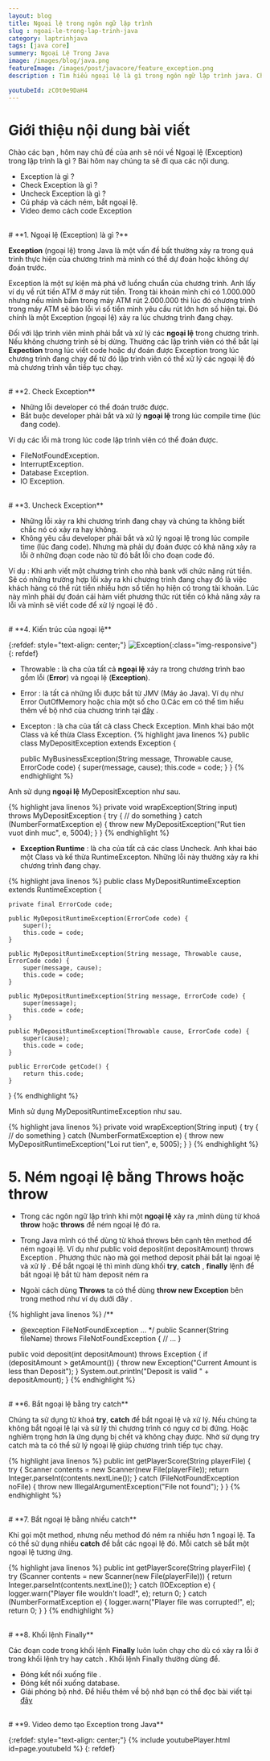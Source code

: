 ```yaml
---
layout: blog
title: Ngoại lệ trong ngôn ngữ lập trình
slug : ngoai-le-trong-lap-trinh-java
category: laptrinhjava
tags: [java core]
summery: Ngoại Lệ Trong Java
image: /images/blog/java.png
featureImage: /images/post/javacore/feature_exception.png
description : Tìm hiểu ngoại lệ là gì trong ngôn ngữ lập trình java. Chúng ta sẽ tìm hiểu check exception và uncheck exception là gì. Cách sử dụng try catch finaly để bắt ngoại lệ trong ngôn ngữ lập trình và các phương pháp ném ngoại lệ trong ngôn ngữ java.

youtubeId: zC0t0e9DaH4
---
```


# **Giới thiệu nội dung bài viết**

Chào các bạn , hôm nay chủ đề của anh sẽ nói về Ngoại lệ (Exception) trong lập trình là gì ? Bài hôm nay chúng ta sẽ đi qua các nội dung.

- Exception là gì ?
- Check Exception là gì ?
- Uncheck Exception là gì ?
- Cú pháp và cách ném, bắt ngoại lệ.
- Video demo cách code Exception

<br>
# **1. Ngoại lệ (Exception) là gì ?**

<b>Exception</b> (ngoại lệ) trong Java là một vấn đề bất thường xảy ra trong quá trình thực hiện của chương trình mà mình có thể dự đoán hoặc không dự đoán trước.

Exception là một sự kiện mà phá vỡ luồng chuẩn của chương trình. Anh lấy ví dụ về rút tiền ATM ở máy rút tiền. Trong tài khoản
mình chỉ có 1.000.000 nhưng nếu mình bấm trong máy ATM rút 2.000.000 thì lúc đó chương trình trong máy ATM sẽ báo lỗi vì
số tiền mình yêu cầu rút lớn hơn số hiện tại. Đó chính là một Exception (ngoại lệ) xảy ra lúc chương trình đang chạy.

Đối với lập trình viên mình phải bắt và xử lý các <b>ngoại lệ</b> trong chương trình. Nếu không chương trình sẽ bị dừng. Thường các
lập trình viên có thể bắt lại <b>Expection</b> trong lúc viết code hoặc dự đoán được Exception trong lúc chương trình đang chạy
để từ đó lập trình viên có thể xử lý các ngoại lệ đó mà chương trình vẫn tiếp tục chạy.

<br>
# **2. Check Exception**

- Những lỗi developer có thể đoán trước được.
- Bắt buộc developer phải bắt và xử lý <b>ngoại lệ</b> trong lúc compile time (lúc đang code).

Ví dụ các lỗi mà trong lúc code lập trình viên có thể đoán được.

- FileNotFoundException.
- InterruptException.
- Database Exception.
- IO Exception.

<br>
# **3. Uncheck Exception**

- Những lỗi xảy ra khi chương trình đang chạy và chúng ta không biết chắc nó có xảy ra hay không.
- Không yêu cầu developer phải bắt và xử lý ngoại lệ trong lúc compile time (lúc đang code). Nhưng mà
phải dự đoán được có khả năng xảy ra lỗi ở những đoạn code nào từ đó bắt lỗi cho đoạn code đó.

Ví dụ : Khi anh viết một chương trình cho nhà bank với chức năng rút tiền.
Sẽ có những trường hợp lỗi xảy ra khi chương trình đang chạy đó là việc khách hàng có thể rút tiền nhiều hơn số tiền họ hiện có trong tài khoản.
Lúc này mình phải dự đoán cái hàm viết phương thức rút tiền có khả năng xảy ra lỗi và mình sẽ viết code  để xử lý ngoại lệ đó .

<br>
# **4. Kiến trúc của ngoại lệ**

{:refdef: style="text-align: center;"}
![Exception ](/images/post/javacore/exception.png){:class="img-responsive"}
{: refdef}

- Throwable : là cha của tất cả <b>ngoại lệ</b> xảy ra trong chương trình bao gồm lỗi (<b>Error</b>) và ngoại lệ (<b>Exception</b>).

- Error : là tất cả những lỗi được bắt từ JMV (Máy ảo Java). Ví dụ như Error OutOfMemory hoặc chia một số cho 0.Các em có thể tìm hiểu thêm về bộ nhớ của chương trình tại [đây](https://levunguyen.com/laptrinhjava/2020/04/07/phan-biet-bo-nho-heap-va-stack/) .

- Excepton : là cha của tất cả class Check Exception. Mình khai báo một Class và kế thừa Class Exception.
{% highlight java linenos %}
public class MyDepositException extends Exception {

	public MyBusinessException(String message, Throwable cause, ErrorCode code) {
		super(message, cause);
		this.code = code;
	}
}
{% endhighlight %}

Anh sử dụng <b>ngoại lệ</b> MyDepositException như sau.

{% highlight java linenos %}
private void wrapException(String input) throws MyDepositException {
	try {
		// do something
	} catch (NumberFormatException e) {
		throw new MyDepositException("Rut tien vuot dinh muc", e, 5004);
	}
}
{% endhighlight %}

- <b>Exception Runtime</b> : là cha của tất cả các class Uncheck. Anh khai báo một Class và kế thừa RuntimeExcepton. Những lỗi này thường xảy ra khi chương trình đang chạy.

{% highlight java linenos %}
public class MyDepositRuntimeException extends RuntimeException {


	private final ErrorCode code;

	public MyDepositRuntimeException(ErrorCode code) {
		super();
		this.code = code;
	}

	public MyDepositRuntimeException(String message, Throwable cause, ErrorCode code) {
		super(message, cause);
		this.code = code;
	}

	public MyDepositRuntimeException(String message, ErrorCode code) {
		super(message);
		this.code = code;
	}

	public MyDepositRuntimeException(Throwable cause, ErrorCode code) {
		super(cause);
		this.code = code;
	}

	public ErrorCode getCode() {
		return this.code;
	}
}
{% endhighlight %}

Mình sử dụng MyDepositRuntimeException như sau.

{% highlight java linenos %}
private void wrapException(String input) {
	try {
		// do something
	} catch (NumberFormatException e) {
		throw new MyDepositRuntimeException("Loi rut tien", e, 5005);
	}
}
{% endhighlight %}
<br>
# **5. Ném ngoại lệ bằng Throws hoặc throw**

- Trong các ngôn ngữ lập trình khi một <b>ngoại lệ</b> xảy ra ,mình dùng từ khoá **throw** hoặc **throws** để ném ngoại lệ đó ra.

- Trong Java mình có thể dùng từ khoá throws bên cạnh tên method để ném ngoại lệ. Ví dụ như public void deposit(int depositAmount) throws Exception . Phương thức nào
mà gọi method deposit phải bắt lại ngoại lệ và xử lý . Để bắt ngoại lệ thì mình dùng khối  **try**, **catch** , **finally** lệnh để bắt ngoại lệ bắt từ hàm deposit ném ra

- Ngoài cách dùng <b>Throws</b> ta có thể dùng <b>throw new Exception</b>  bên trong method như ví dụ dưới  đây .

{% highlight java linenos %}
/**
 * @exception FileNotFoundException ...
 */
public Scanner(String fileName) throws FileNotFoundException {
   // ...
}

public void deposit(int depositAmount) throws Exception {
   if (depositAmount > getAmount()) {
       throw new Exception("Current Amount is less than Deposit");
   }
   System.out.println("Deposit is valid " + depositAmount);
}
{% endhighlight %}

<br>
# **6. Bắt ngoại lệ bằng try catch**

Chúng ta sử dụng từ khoá <b>try</b>, <b>catch</b> để bắt ngoại lệ và xử lý. Nếu chúng ta không bắt ngoại lệ lại và sử lý thì chương trình có nguy cơ bị đứng. Hoặc nghiêm trọng hơn là ứng dụng bị chết và không chạy được. Nhờ sử dụng try catch mà ta có thể sử lý ngoại lệ giúp chương trình tiếp tục chạy.

{% highlight java linenos %}
public int getPlayerScore(String playerFile) {
    try {
        Scanner contents = new Scanner(new File(playerFile));
        return Integer.parseInt(contents.nextLine());
    } catch (FileNotFoundException noFile) {
        throw new IllegalArgumentException("File not found");
    }
}
{% endhighlight %}

<br>
# **7. Bắt ngoại lệ bằng nhiều catch**

Khi gọi một method, nhưng nếu method đó ném ra nhiều hơn 1 ngoại lệ. Ta có thể sử dụng nhiều <b>catch</b> để bắt các ngoại lệ đó. Mỗi catch sẽ bắt một ngoại lệ tương ứng.

{% highlight java linenos %}
public int getPlayerScore(String playerFile) {
    try (Scanner contents = new Scanner(new File(playerFile))) {
        return Integer.parseInt(contents.nextLine());
    } catch (IOException e) {
        logger.warn("Player file wouldn't load!", e);
        return 0;
    } catch (NumberFormatException e) {
        logger.warn("Player file was corrupted!", e);
        return 0;
    }
}
{% endhighlight %}

<br>
# **8. Khối lệnh Finally**

Các đoạn code trong khối lệnh <b>Finally</b> luôn luôn chạy cho dù có xảy ra lỗi ở trong khối lệnh try hay catch . Khối lệnh Finally thường dùng để.

- Đóng kết nối xuống file .
- Đóng kết nối xuống database.
- Giải phóng bộ nhớ. Để hiểu thêm về bộ nhớ bạn có thể đọc bài viết tại [đây](https://levunguyen.com/laptrinhjava/2020/04/07/phan-biet-bo-nho-heap-va-stack/)

<br>
# **9. Video demo tạo Exception trong Java**

{:refdef: style="text-align: center;"}
{% include youtubePlayer.html id=page.youtubeId %}
{: refdef}
